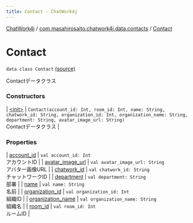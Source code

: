 ```yaml
---
title: Contact - ChatWork4j
---
```


[ChatWork4j](../../index.md) / [com.masahirosaito.chatwork4j.data.contacts](../index.md) / [Contact](.)

# Contact

`data class Contact` [(source)](https://github.com/MasahiroSaito/ChatWork4j/tree/master/src/main/kotlin/com/masahirosaito/chatwork4j/data/contacts/Contact.kt#L15)

Contactデータクラス

### Constructors

| [&lt;init&gt;](-init-.md) | `Contact(account_id: Int, room_id: Int, name: String, chatwork_id: String, organization_id: Int, organization_name: String, department: String, avatar_image_url: String)`<br>Contactデータクラス |

### Properties

| [account_id](account_id.md) | `val account_id: Int`<br>アカウントID |
| [avatar_image_url](avatar_image_url.md) | `val avatar_image_url: String`<br>アバター画像URL |
| [chatwork_id](chatwork_id.md) | `val chatwork_id: String`<br>チャットワークID |
| [department](department.md) | `val department: String`<br>部署 |
| [name](name.md) | `val name: String`<br>名前 |
| [organization_id](organization_id.md) | `val organization_id: Int`<br>組織ID |
| [organization_name](organization_name.md) | `val organization_name: String`<br>組織名 |
| [room_id](room_id.md) | `val room_id: Int`<br>ルームID |

